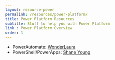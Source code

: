 ```yaml
---
layout: resource-power
permalink: /resources/power-platform/
title: Power Platform Resources
subtitle: Stuff to help you with Power Platform
link : Power Platform Overview
order: 1
---
```


* PowerAutomate: [WonderLaura](https://www.youtube.com/c/Wonderlaura)
* PowerShell/PowerApps: [Shane Young](https://www.youtube.com/c/ShaneYoungCloud)
